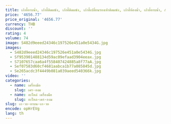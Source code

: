 ```yaml
---
title: เก้าอี้อาบน้ำ, เก้าอี้ติดผนัง, เก้าอี้ติดผนัง, เก้าอี้เปลี่ยนรองเท้าติดผนัง, เก้าอี้ห้องน้ำ, เก้าอี้อาบน้ำ, กันลื่น, เก้าอี้พับได้
price: '4656.77'
price_original: '4656.77'
currency: THB
discount: ''
rating: 4
volume: 74
image: S482d9eeed24346c197526e451a0e5434G.jpg
images:
  - S482d9eeed24346c197526e451a0e5434G.jpg
  - Sf953901488134d59ac09efaad3904eeax.jpg
  - S7107657caa6a4f558407424885a8f77aA.jpg
  - Sef07583d60cf4681aabca1b77a085845d.jpg
  - Se265acdc3f4449b081a039aeed540366k.jpg
video: ''
categories:
  - name: เครื่องมือ
    slug: เคร-องม
  - name: อะไหล่ เครื่องมือ
    slug: อะไหล-เคร-องม
slug: เก-าอ-อาบน-เก-าอ
encode: opHrEVg
lang: th
---
```

  